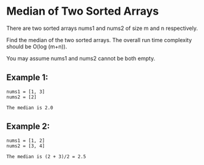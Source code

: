 # Median of Two Sorted Arrays
There are two sorted arrays nums1 and nums2 of size m and n respectively.

Find the median of the two sorted arrays. The overall run time complexity should be O(log (m+n)).

You may assume nums1 and nums2 cannot be both empty.

## Example 1:
```
nums1 = [1, 3]
nums2 = [2]

The median is 2.0
```
## Example 2:
```
nums1 = [1, 2]
nums2 = [3, 4]

The median is (2 + 3)/2 = 2.5
```